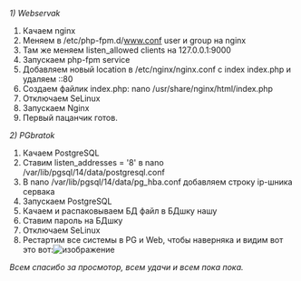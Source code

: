 *1) Webservak*

1. Качаем nginx
2. Меняем в /etc/php-fpm.d/www.conf user и group на nginx
3. Там же меняем listen_allowed clients на 127.0.0.1:9000
4. Запускаем php-fpm service
5. Добавляем новый location в /etc/nginx/nginx.conf с index index.php и удаляем ::80
6. Создаем файлик index.php: nano /usr/share/nginx/html/index.php
7. Отключаем SeLinux 
8. Запускаем Nginx 
9. Первый пацанчик готов.

*2) PGbratok*
 
1. Качаем PostgreSQL
2. Ставим listen_addresses = '8' в nano /var/lib/pgsql/14/data/postgresql.conf
3. В nano /var/lib/pgsql/14/data/pg_hba.conf добавляем строку ip-шника сервака
4. Запускаем PostgreSQL 
5. Качаем и распаковываем БД файл в БДшку нашу 
6. Ставим пароль на БДшку
7. Отключаем SeLinux
8. Рестартим все системы в PG и Web, чтобы наверняка и видим вот это вот:![изображение](https://github.com/Avedy/Lev-V-Cirke-Na-Avtomate/assets/113580341/e088d669-3b61-420e-9a05-cca16f2276a4)


*Всем спасибо за просмотор, всем удачи и всем пока пока.*